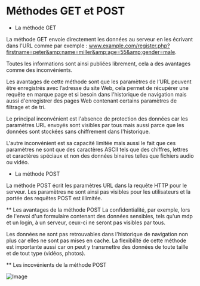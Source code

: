 # Méthodes GET et POST 
* La méthode GET


La méthode GET envoie directement les données au serveur en les écrivant dans l'URL comme par exemple : www.example.com/register.php?firstname=peter&amp;name=miller&amp;age=55&amp;gender=male.

Toutes les informations sont ainsi publiées librement, cela a des avantages comme des inconvénients. 

Les avantages de cette méthode sont que les paramètres de l’URL peuvent être enregistrés avec l’adresse du site Web, cela permet de récupérer une requête en marque page et si besoin dans l'historique de navigation mais aussi d'enregistrer des pages Web contenant certains paramètres de filtrage et de tri. 

Le principal inconvénient est l'absence de protection des données car les paramètres URL envoyés sont visibles par tous mais aussi parce que les données sont stockées sans chiffrement dans l'historique. 

L'autre inconvénient est sa capacité limitée mais aussi le fait que ces paramètres ne sont que des caractères ASCII tels que des chiffres, lettres et caractères spéciaux et non des données binaires telles que fichiers audio ou vidéo. 

* La méthode POST

La méthode POST écrit les paramètres URL dans la requête HTTP pour le serveur. Les paramètres ne sont ainsi pas visibles pour les utilisateurs et la portée des requêtes POST est illimitée.

** Les avantages de la méthode POST
La confidentialité, par exemple, lors de l'envoi d'un formulaire contenant des données sensibles, tels qu'un mdp et un login, à un serveur, ceux-ci ne seront pas visibles par tous.

Les données ne sont pas retrouvables dans l'historique de navigation non plus car elles ne sont pas mises en cache. 
La flexibilité de cette méthode est importante aussi car on peut y transmettre des données de toute taille et de tout type (vidéos, photos).

** Les incovénients de la méthode POST


![Image](https://2.bp.blogspot.com/-Y3I4eNUzdt0/VFTA2CgINyI/AAAAAAAAU7w/zUYYGUt1Z_4/s1600/difference_between_get_and_post_method.png)
